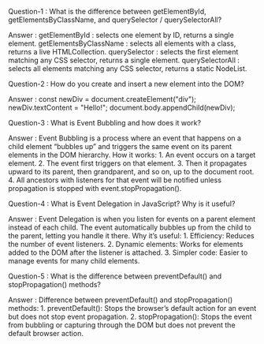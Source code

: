 Question-1 : What is the difference between getElementById, getElementsByClassName, and querySelector / querySelectorAll?

Answer : getElementById : selects one element by ID, returns a single element.
         getElementsByClassName : selects all elements with a class, returns a live HTMLCollection.
         querySelector : selects the first element matching any CSS selector, returns a single element.
         querySelectorAll : selects all elements matching any CSS selector, returns a static NodeList.

Question-2 : How do you create and insert a new element into the DOM?

Answer : const newDiv = document.createElement("div");
         newDiv.textContent = "Hello!";
         document.body.appendChild(newDiv);

Question-3 : What is Event Bubbling and how does it work?

Answer : Event Bubbling is a process where an event that happens on a child element “bubbles up” and triggers the same event on its parent elements in the DOM hierarchy.
         How it works: 1. An event occurs on a target element.
                       2. The event first triggers on that element.
                       3. Then it propagates upward to its parent, then grandparent, and so on, up to the document root.
                       4. All ancestors with listeners for that event will be notified unless propagation is stopped with event.stopPropagation().

Question-4 : What is Event Delegation in JavaScript? Why is it useful?

Answer : Event Delegation is when you listen for events on a parent element instead of each child. The event automatically bubbles up from the child to the parent, letting you handle it there.
         Why it’s useful: 1. Efficiency: Reduces the number of event listeners.
                          2. Dynamic elements: Works for elements added to the DOM after the listener is attached.
                          3. Simpler code: Easier to manage events for many child elements.

Question-5 : What is the difference between preventDefault() and stopPropagation() methods?

Answer : Difference between preventDefault() and stopPropagation() methods:
         1. preventDefault(): Stops the browser’s default action for an event but does not stop event propagation.
         2. stopPropagation(): Stops the event from bubbling or capturing through the DOM but does not prevent the default browser action.
         
    
         
